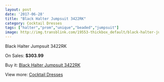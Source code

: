```yaml
---
layout: post
date: '2017-06-28'
title: "Black Halter Jumpsuit 3422RK"
category: Cocktail Dresses
tags: ["halter","prom","unique","beaded","jumpsuit"]
image: http://img.transblink.com/19553-thickbox_default/black-halter-jumpsuit-3422rk.jpg
---
```

Black Halter Jumpsuit 3422RK

On Sales: **$303.99**
<a href="https://www.transblink.com/en/cocktail-dresses/6155-black-halter-jumpsuit-3422rk.html"><amp-img layout="responsive" width="600" height="600" src="//img.transblink.com/19553-thickbox_default/black-halter-jumpsuit-3422rk.jpg" alt="Black Halter Jumpsuit 3422RK 0" /></a>
<a href="https://www.transblink.com/en/cocktail-dresses/6155-black-halter-jumpsuit-3422rk.html"><amp-img layout="responsive" width="600" height="600" src="//img.transblink.com/19554-thickbox_default/black-halter-jumpsuit-3422rk.jpg" alt="Black Halter Jumpsuit 3422RK 1" /></a>

Buy it: [Black Halter Jumpsuit 3422RK](https://www.transblink.com/en/cocktail-dresses/6155-black-halter-jumpsuit-3422rk.html "Black Halter Jumpsuit 3422RK")

View more: [Cocktail Dresses](https://www.transblink.com/en/38-cocktail-dresses "Cocktail Dresses")